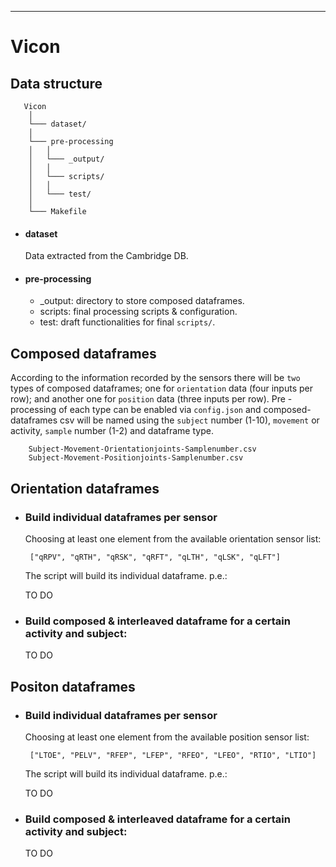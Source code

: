 -----------------------------------------

# Vicon

## Data structure


       Vicon
        │
        └─── dataset/
        │   
        └─── pre-processing
        │   │
        │   └─── _output/
        │   │
        │   └─── scripts/
        │   │
        │   └─── test/
        │   
        └─── Makefile

* #### dataset
    Data extracted from the Cambridge DB.
* #### pre-processing
    * _output: directory to store composed dataframes.
    * scripts: final processing scripts & configuration.
    * test: draft functionalities for final `scripts/`.

## Composed dataframes
According to the information recorded by the sensors there will be `two` types of composed dataframes; one for `orientation` data (four inputs per row); and another one for `position` data (three inputs per row). Pre -processing of each type can be enabled via `config.json` and composed-dataframes csv will be named using the `subject` number (1-10), `movement` or activity, `sample` number (1-2) and dataframe type.

``` 
    Subject-Movement-Orientationjoints-Samplenumber.csv
    Subject-Movement-Positionjoints-Samplenumber.csv
```

## Orientation dataframes

+ ### Build individual dataframes per sensor
    Choosing at least one element from the available orientation sensor list:
    ```
     ["qRPV", "qRTH", "qRSK", "qRFT", "qLTH", "qLSK", "qLFT"]
    ```
    The script will build its individual dataframe. p.e.:
    
    TO DO
    
+ ### Build composed & interleaved dataframe for a certain activity and subject:
    
    TO DO

## Positon dataframes

+ ### Build individual dataframes per sensor
    Choosing at least one element from the available position sensor list:
    ```
     ["LTOE", "PELV", "RFEP", "LFEP", "RFEO", "LFEO", "RTIO", "LTIO"]
    ```
    The script will build its individual dataframe. p.e.:
    
    TO DO

+ ### Build composed & interleaved dataframe for a certain activity and subject:

    TO DO

